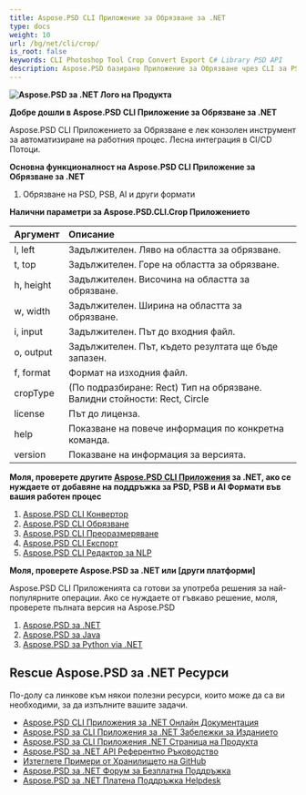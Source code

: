 ```yaml
---
title: Aspose.PSD CLI Приложение за Обрязване за .NET
type: docs
weight: 10
url: /bg/net/cli/crop/
is_root: false
keywords: CLI Photoshop Tool Crop Convert Export C# Library PSD API
description: Aspose.PSD базирано Приложение за Обрязване чрез CLI за PSD, PSB и AI Файлови Формати. Автоматизация на CI/CD без код. Поддържа обрязване на PSD, PSB файлове и износ към PDF, TIFF, JPEG, JPEG2000, PNG, GIF и BMP. Не изисква инсталиране на Adobe Photoshop или Adobe Illustrator и може да бъде стартирано от конзолата без допълнителен код.
---
```


**![Aspose.PSD за .NET Лого на Продукта](home_1.png)**

**Добре дошли в Aspose.PSD CLI Приложение за Обрязване за .NET**

Aspose.PSD CLI Приложението за Обрязване е лек конзолен инструмент за автоматизиране на работния процес. Лесна интеграция в CI/CD Потоци.

**Основна функционалност на Aspose.PSD CLI Приложение за Обрязване за .NET**

1. Обрязване на PSD, PSB, AI и други формати

**Налични параметри за Aspose.PSD.CLI.Crop Приложението**

| **Аргумент** | **Описание**                                                                     |
|:-------------|:------------------------------------------------------------------------------------|
| l, left      | Задължителен. Ляво на областта за обрязване.                                       |
| t, top       | Задължителен. Горе на областта за обрязване.                                       |
| h, height    | Задължителен. Височина на областта за обрязване.                                  |
| w, width     | Задължителен. Ширина на областта за обрязване.                                    |
|  i, input    | Задължителен. Път до входния файл.                                                |
| o, output    | Задължителен. Път, където резултата ще бъде запазен.                             |
|  f, format   | Формат на изходния файл.                                                          |
| cropType     | (По подразбиране: Rect) Тип на обрязване. Валидни стойности: Rect, Circle       |
| license      | Път до лиценза.                                                                   |
| help         | Показване на повече информация по конкретна команда.                               |
| version      | Показване на информация за версията.                                             |

**Моля, проверете другите [Aspose.PSD CLI Приложения](https://docs.aspose.com/psd/net/cli) за .NET, ако се нуждаете от добавяне на поддръжка за PSD, PSB и AI Формати във вашия работен процес**

1. [Aspose.PSD CLI Конвертор](/psd/bg/net/cli/convert)
2. [Aspose.PSD CLI Обрязване](/psd/bg/net/cli/crop)
3. [Aspose.PSD CLI Преоразмеряване](/psd/bg/net/cli/resize)
4. [Aspose.PSD CLI Експорт](/psd/bg/net/cli/export)
5. [Aspose.PSD CLI Редактор за NLP](/psd/bg/net/cli/nlp-editor)

**Моля, проверете Aspose.PSD за .NET или [други платформи]**

Aspose.PSD CLI Приложенията са готови за употреба решения за най-популярните операции. Ако се нуждаете от гъвкаво решение, моля, проверете пълната версия на Aspose.PSD

1. [Aspose.PSD за .NET](https://releases.aspose.com/psd/net/)
2. [Aspose.PSD за Java](https://releases.aspose.com/psd/java/) 
3. [Aspose.PSD за Python via .NET](https://releases.aspose.com/psd/python-net/)

## **Rescue Aspose.PSD за .NET Ресурси**

По-долу са линкове към някои полезни ресурси, които може да са ви необходими, за да изпълните вашите задачи.

- [Aspose.PSD CLI Приложения за .NET Онлайн Документация](/psd/bg/net/cli/crop)
- [Aspose.PSD за CLI Приложения за .NET Забележки за Изданието](/psd/bg/net/cli/release-notes/)
- [Aspose.PSD за CLI Приложения .NET Страница на Продукта](https://products.aspose.com/psd/net/cli)
- [Aspose.PSD за .NET API Референтно Ръководство](https://reference.aspose.com/net/psd)
- [Изтеглете Примери от Хранилището на GitHub](https://github.com/aspose-psd/CLI-Applications)
- [Aspose.PSD за .NET Форум за Безплатна Поддръжка](https://forum.aspose.com/c/psd)
- [Aspose.PSD за .NET Платена Поддръжка Helpdesk](https://helpdesk.aspose.com/)
